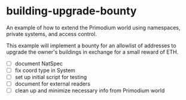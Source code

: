 # building-upgrade-bounty

An example of how to extend the Primodium world using namespaces, private systems, and access control.

This example will implement a bounty for an allowlist of addresses to upgrade the owner's buildings in exchange for a small reward of ETH.

- [ ] document NatSpec
- [ ] fix coord type in System
- [ ] set up initial script for testing
- [ ] document for external readers
- [ ] clean up and minimize necessary info from Primodium world
